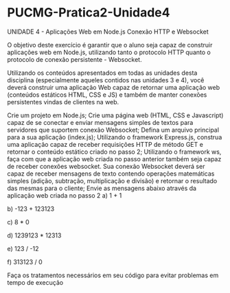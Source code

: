 # PUCMG-Pratica2-Unidade4

UNIDADE 4 - Aplicações Web em Node.js Conexão HTTP e Websocket

O objetivo deste exercício é garantir que o aluno seja capaz de construir aplicações web em Node.js, utilizando tanto o protocolo HTTP quanto o protocolo de conexão persistente - Websocket.

Utilizando os conteúdos apresentados em todas as unidades desta disciplina (especialmente aqueles contidos nas unidades 3 e 4), você deverá construir uma aplicação Web capaz de retornar uma aplicação web (conteúdos estáticos HTML, CSS e JS) e também de manter conexões persistentes vindas de clientes na web.

Crie um projeto em Node.js;
Crie uma página web (HTML, CSS e Javascript) capaz de se conectar e enviar mensagens simples de textos para servidores que suportem conexão Websocket;
Defina um arquivo principal para a sua aplicação (index.js);
Utilizando o framework Express.js, construa uma aplicação capaz de receber requisições HTTP de método GET e retornar o conteúdo estático criado no passo 2;
Utilizando o framework ws, faça com que a aplicação web criada no passo anterior também seja capaz de receber conexões websocket.
Sua conexão Websocket deverá ser capaz de receber mensagens de texto contendo operações matemáticas simples (adição, subtração, multiplicação e divisão) e retornar o resultado das mesmas para o cliente;
Envie as mensagens abaixo através da aplicação web criada no passo 2
a) 1 + 1

b) -123 + 123123

c) 8 * 0

d) 1239123 * 12313

e) 123 / -12

f) 313123 / 0

Faça os tratamentos necessários em seu código para evitar problemas em tempo de execução
